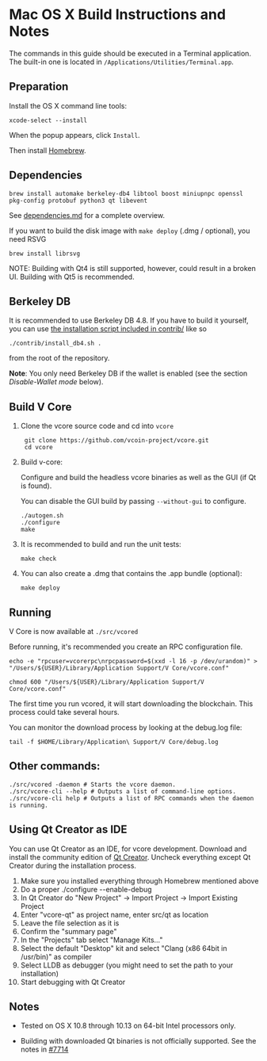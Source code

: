 Mac OS X Build Instructions and Notes
====================================
The commands in this guide should be executed in a Terminal application.
The built-in one is located in `/Applications/Utilities/Terminal.app`.

Preparation
-----------
Install the OS X command line tools:

`xcode-select --install`

When the popup appears, click `Install`.

Then install [Homebrew](https://brew.sh).

Dependencies
----------------------

    brew install automake berkeley-db4 libtool boost miniupnpc openssl pkg-config protobuf python3 qt libevent

See [dependencies.md](dependencies.md) for a complete overview.

If you want to build the disk image with `make deploy` (.dmg / optional), you need RSVG

    brew install librsvg

NOTE: Building with Qt4 is still supported, however, could result in a broken UI. Building with Qt5 is recommended.

Berkeley DB
-----------
It is recommended to use Berkeley DB 4.8. If you have to build it yourself,
you can use [the installation script included in contrib/](/contrib/install_db4.sh)
like so

```shell
./contrib/install_db4.sh .
```

from the root of the repository.

**Note**: You only need Berkeley DB if the wallet is enabled (see the section *Disable-Wallet mode* below).

Build V Core
------------------------

1. Clone the vcore source code and cd into `vcore`

        git clone https://github.com/vcoin-project/vcore.git
        cd vcore

2.  Build v-core:

    Configure and build the headless vcore binaries as well as the GUI (if Qt is found).

    You can disable the GUI build by passing `--without-gui` to configure.

        ./autogen.sh
        ./configure
        make

3.  It is recommended to build and run the unit tests:

        make check

4.  You can also create a .dmg that contains the .app bundle (optional):

        make deploy

Running
-------

V Core is now available at `./src/vcored`

Before running, it's recommended you create an RPC configuration file.

    echo -e "rpcuser=vcorerpc\nrpcpassword=$(xxd -l 16 -p /dev/urandom)" > "/Users/${USER}/Library/Application Support/V Core/vcore.conf"

    chmod 600 "/Users/${USER}/Library/Application Support/V Core/vcore.conf"

The first time you run vcored, it will start downloading the blockchain. This process could take several hours.

You can monitor the download process by looking at the debug.log file:

    tail -f $HOME/Library/Application\ Support/V Core/debug.log

Other commands:
-------

    ./src/vcored -daemon # Starts the vcore daemon.
    ./src/vcore-cli --help # Outputs a list of command-line options.
    ./src/vcore-cli help # Outputs a list of RPC commands when the daemon is running.

Using Qt Creator as IDE
------------------------
You can use Qt Creator as an IDE, for vcore development.
Download and install the community edition of [Qt Creator](https://www.qt.io/download/).
Uncheck everything except Qt Creator during the installation process.

1. Make sure you installed everything through Homebrew mentioned above
2. Do a proper ./configure --enable-debug
3. In Qt Creator do "New Project" -> Import Project -> Import Existing Project
4. Enter "vcore-qt" as project name, enter src/qt as location
5. Leave the file selection as it is
6. Confirm the "summary page"
7. In the "Projects" tab select "Manage Kits..."
8. Select the default "Desktop" kit and select "Clang (x86 64bit in /usr/bin)" as compiler
9. Select LLDB as debugger (you might need to set the path to your installation)
10. Start debugging with Qt Creator

Notes
-----

* Tested on OS X 10.8 through 10.13 on 64-bit Intel processors only.

* Building with downloaded Qt binaries is not officially supported. See the notes in [#7714](https://github.com/bitcoin/bitcoin/issues/7714)